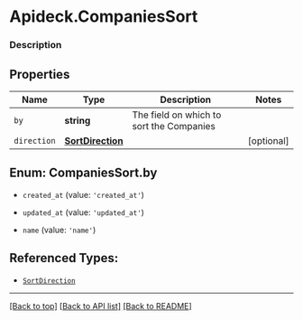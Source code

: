 # Apideck.CompaniesSort

### Description

## Properties
Name | Type | Description | Notes
------------ | ------------- | ------------- | -------------
`by` | **string** | The field on which to sort the Companies | 
`direction` | [**SortDirection**](SortDirection.md) |  | [optional] 





<a name="CompaniesSortBy"></a>
## Enum: CompaniesSort.by


* `created_at` (value: `'created_at'`)

* `updated_at` (value: `'updated_at'`)

* `name` (value: `'name'`)




## Referenced Types:

* [`SortDirection`](SortDirection.md)

---

[[Back to top]](#) [[Back to API list]](../../../../README.md#documentation-for-api-endpoints) [[Back to README]](../../../../README.md)


